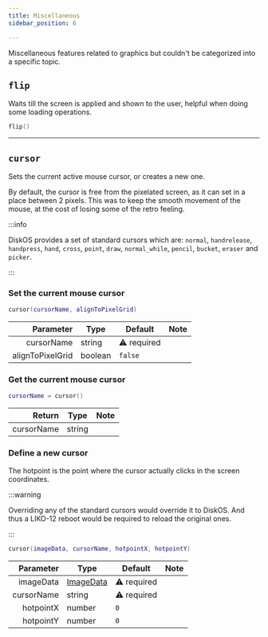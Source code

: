 ```yaml
---
title: Miscellaneous
sidebar_position: 6

---
```


Miscellaneous features related to graphics but couldn't be categorized into a specific topic.

## `flip`

Waits till the screen is applied and shown to the user, helpful when doing some loading operations.

```lua
flip()
```

---

## `cursor`

Sets the current active mouse cursor, or creates a new one.

By default, the cursor is free from the pixelated screen, as it can set in a place between 2 pixels.
This was to keep the smooth movement of the mouse, at the cost of losing some of the retro feeling.

:::info

DiskOS provides a set of standard cursors which are:
`normal`, `handrelease`, `handpress`, `hand`, `cross`, `point`, `draw`, `normal_while`,
`pencil`, `bucket`, `eraser` and `picker`.

:::

### Set the current mouse cursor

```lua
cursor(cursorName, alignToPixelGrid)
```

|        Parameter | Type    | Default     | Note |
|-----------------:|---------|-------------|------|
|       cursorName | string  | ⚠️ required |      |
| alignToPixelGrid | boolean | `false`     |      |

### Get the current mouse cursor

```lua
cursorName = cursor()
```

|     Return | Type   | Note |
|-----------:|--------|------|
| cursorName | string |      |

### Define a new cursor

The hotpoint is the point where the cursor actually clicks in the screen coordinates.

:::warning

Overriding any of the standard cursors would override it to DiskOS.
And thus a LIKO-12 reboot would be required to reload the original ones.

:::

```lua
cursor(imageData, cursorName, hotpointX, hotpointY)
```

|  Parameter | Type        | Default     | Note |
|-----------:|-------------|-------------|------|
|  imageData | [ImageData] | ⚠️ required |      |
| cursorName | string      | ⚠️ required |      |
|  hotpointX | number      | `0`         |      |
|  hotpointY | number      | `0`         |      |


[ImageData]: ../graphics-advanced/imagedata
